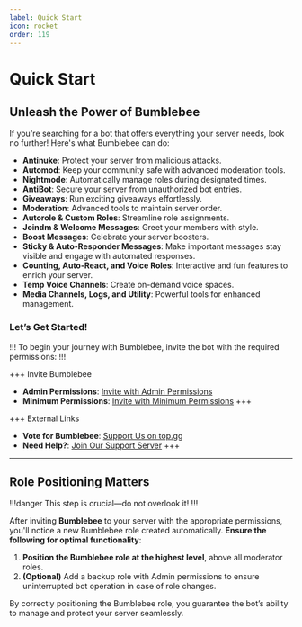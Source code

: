```yaml
---
label: Quick Start
icon: rocket
order: 119
---
```


# Quick Start

## Unleash the Power of Bumblebee

If you're searching for a bot that offers everything your server needs, look no further! Here's what Bumblebee can do:

- **Antinuke**: Protect your server from malicious attacks.
- **Automod**: Keep your community safe with advanced moderation tools.
- **Nightmode**: Automatically manage roles during designated times.
- **AntiBot**: Secure your server from unauthorized bot entries.
- **Giveaways**: Run exciting giveaways effortlessly.
- **Moderation**: Advanced tools to maintain server order.
- **Autorole & Custom Roles**: Streamline role assignments.
- **Joindm & Welcome Messages**: Greet your members with style.
- **Boost Messages**: Celebrate your server boosters.
- **Sticky & Auto-Responder Messages**: Make important messages stay visible and engage with automated responses.
- **Counting, Auto-React, and Voice Roles**: Interactive and fun features to enrich your server.
- **Temp Voice Channels**: Create on-demand voice spaces.
- **Media Channels, Logs, and Utility**: Powerful tools for enhanced management.

### Let’s Get Started!

!!!
To begin your journey with Bumblebee, invite the bot with the required permissions:
!!!

+++ Invite Bumblebee

- **Admin Permissions**: [Invite with Admin Permissions](https://docs.bumblebeebot.xyz/invite/)
- **Minimum Permissions**: [Invite with Minimum Permissions](https://discord.com/oauth2/authorize?client_id=1232384723188449283&permissions=0&scope=bot+applications.commands)
  +++

+++ External Links

- **Vote for Bumblebee**: [Support Us on top.gg](https://docs.bumblebeebot.xyz/vote/)
- **Need Help?**: [Join Our Support Server](https://docs.bumblebeebot.xyz/support/)
  +++

---

## Role Positioning Matters

!!!danger
This step is crucial—do not overlook it!
!!!

After inviting **Bumblebee** to your server with the appropriate permissions, you'll notice a new Bumblebee role created automatically. **Ensure the following for optimal functionality**:

1. **Position the Bumblebee role at the highest level**, above all moderator roles.
2. **(Optional)** Add a backup role with Admin permissions to ensure uninterrupted bot operation in case of role changes.

By correctly positioning the Bumblebee role, you guarantee the bot’s ability to manage and protect your server seamlessly.
